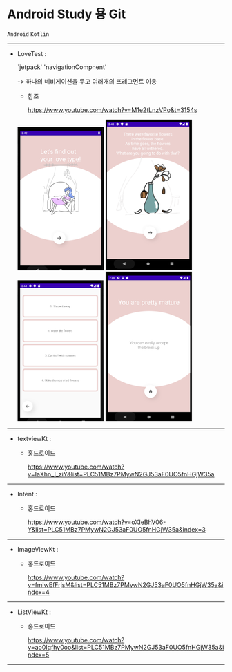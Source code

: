 # Android Study 용 Git

`Android` `Kotlin`

------

- LoveTest : 

  `jetpack' 'navigationCompnent'

  -> 하나의 네비게이션을 두고 여러개의 프레그먼트 이용 

  - 참조 

     https://www.youtube.com/watch?v=M1e2tLnzVPo&t=3154s
     
  <img src="image/lovetest1.PNG" width="200">
  <img src="image/lovetest2.PNG" width="200">
  <img src="image/lovetest3.PNG" width="200">
  <img src="image/lovetest4.PNG" width="200">

------

- textviewKt : 

  - 홍드로이드 
  
    https://www.youtube.com/watch?v=IaXhn_I_ziY&list=PLC51MBz7PMywN2GJ53aF0UO5fnHGjW35a

---

- Intent : 

  - 홍드로이드 
  
    https://www.youtube.com/watch?v=oXIeBhV06-Y&list=PLC51MBz7PMywN2GJ53aF0UO5fnHGjW35a&index=3

---

- ImageViewKt : 

  - 홍드로이드 
  
    https://www.youtube.com/watch?v=fmiwEfFrjsM&list=PLC51MBz7PMywN2GJ53aF0UO5fnHGjW35a&index=4

---
- ListViewKt : 

  - 홍드로이드 
  
    https://www.youtube.com/watch?v=ao0Iqfhy0oo&list=PLC51MBz7PMywN2GJ53aF0UO5fnHGjW35a&index=5

---
